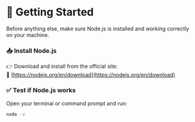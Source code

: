 
# 🚀 Getting Started

Before anything else, make sure Node.js is installed and working correctly on your machine.

### 📥 Install Node.js

👉 Download and install from the official site:  
🔗 [https://nodejs.org/en/download](https://nodejs.org/en/download)

### ✅ Test if Node.js works

Open your terminal or command prompt and run:

```bash
node -v
```

